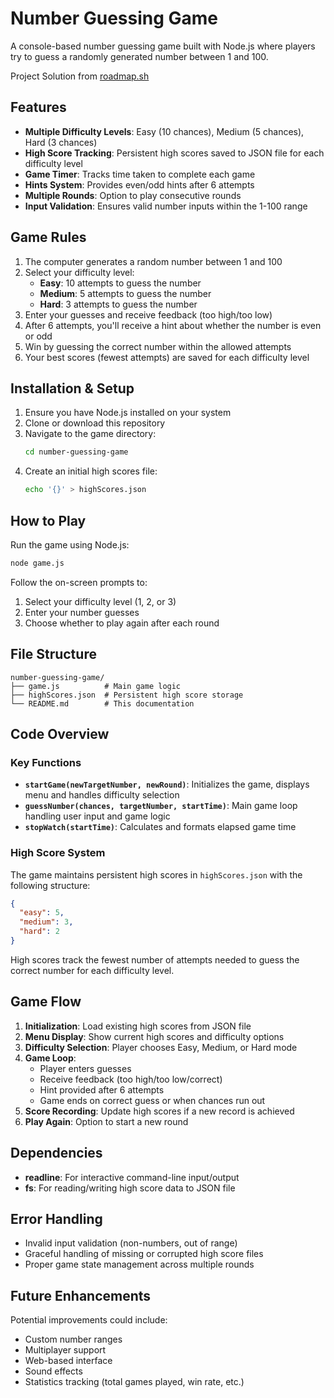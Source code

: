 # Number Guessing Game

A console-based number guessing game built with Node.js where players try to guess a randomly generated number between 1 and 100.

Project Solution from [roadmap.sh](https://roadmap.sh/projects/number-guessing-game)

## Features

- **Multiple Difficulty Levels**: Easy (10 chances), Medium (5 chances), Hard (3 chances)
- **High Score Tracking**: Persistent high scores saved to JSON file for each difficulty level
- **Game Timer**: Tracks time taken to complete each game
- **Hints System**: Provides even/odd hints after 6 attempts
- **Multiple Rounds**: Option to play consecutive rounds
- **Input Validation**: Ensures valid number inputs within the 1-100 range

## Game Rules

1. The computer generates a random number between 1 and 100
2. Select your difficulty level:
   - **Easy**: 10 attempts to guess the number
   - **Medium**: 5 attempts to guess the number
   - **Hard**: 3 attempts to guess the number
3. Enter your guesses and receive feedback (too high/too low)
4. After 6 attempts, you'll receive a hint about whether the number is even or odd
5. Win by guessing the correct number within the allowed attempts
6. Your best scores (fewest attempts) are saved for each difficulty level

## Installation & Setup

1. Ensure you have Node.js installed on your system
2. Clone or download this repository
3. Navigate to the game directory:
   ```bash
   cd number-guessing-game
   ```
4. Create an initial high scores file:
   ```bash
   echo '{}' > highScores.json
   ```

## How to Play

Run the game using Node.js:

```bash
node game.js
```

Follow the on-screen prompts to:

1. Select your difficulty level (1, 2, or 3)
2. Enter your number guesses
3. Choose whether to play again after each round

## File Structure

```
number-guessing-game/
├── game.js          # Main game logic
├── highScores.json  # Persistent high score storage
└── README.md        # This documentation
```

## Code Overview

### Key Functions

- **`startGame(newTargetNumber, newRound)`**: Initializes the game, displays menu and handles difficulty selection
- **`guessNumber(chances, targetNumber, startTime)`**: Main game loop handling user input and game logic
- **`stopWatch(startTime)`**: Calculates and formats elapsed game time

### High Score System

The game maintains persistent high scores in `highScores.json` with the following structure:

```json
{
  "easy": 5,
  "medium": 3,
  "hard": 2
}
```

High scores track the fewest number of attempts needed to guess the correct number for each difficulty level.

## Game Flow

1. **Initialization**: Load existing high scores from JSON file
2. **Menu Display**: Show current high scores and difficulty options
3. **Difficulty Selection**: Player chooses Easy, Medium, or Hard mode
4. **Game Loop**:
   - Player enters guesses
   - Receive feedback (too high/too low/correct)
   - Hint provided after 6 attempts
   - Game ends on correct guess or when chances run out
5. **Score Recording**: Update high scores if a new record is achieved
6. **Play Again**: Option to start a new round

## Dependencies

- **readline**: For interactive command-line input/output
- **fs**: For reading/writing high score data to JSON file

## Error Handling

- Invalid input validation (non-numbers, out of range)
- Graceful handling of missing or corrupted high score files
- Proper game state management across multiple rounds

## Future Enhancements

Potential improvements could include:

- Custom number ranges
- Multiplayer support
- Web-based interface
- Sound effects
- Statistics tracking (total games played, win rate, etc.)
